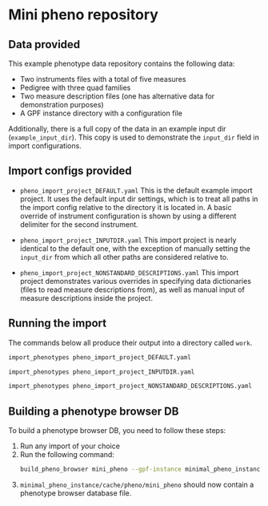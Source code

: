# Mini pheno repository

## Data provided
This example phenotype data repository contains the following data:
- Two instruments files with a total of five measures
- Pedigree with three quad families
- Two measure description files (one has alternative data for demonstration purposes)
- A GPF instance directory with a configuration file

Additionally, there is a full copy of the data in an example input dir (`example_input_dir`).
This copy is used to demonstrate the `input_dir` field in import configurations.

## Import configs provided

* `pheno_import_project_DEFAULT.yaml`
This is the default example import project. It uses the default input dir settings, which is to treat all paths in the import config relative to the directory it is located in.
A basic override of instrument configuration is shown by using a different delimiter for the second instrument.

* `pheno_import_project_INPUTDIR.yaml`
This import project is nearly identical to the default one, with the exception of manually setting the `input_dir` from which all other paths are considered relative to.

* `pheno_import_project_NONSTANDARD_DESCRIPTIONS.yaml`
This import project demonstrates various overrides in specifying data dictionaries (files to read measure descriptions from), as well as manual input of measure descriptions inside the project.

## Running the import

The commands below all produce their output into a directory called `work`.

```bash
import_phenotypes pheno_import_project_DEFAULT.yaml
```

```bash
import_phenotypes pheno_import_project_INPUTDIR.yaml
```

```bash
import_phenotypes pheno_import_project_NONSTANDARD_DESCRIPTIONS.yaml
```

## Building a phenotype browser DB

To build a phenotype browser DB, you need to follow these steps:
1. Run any import of your choice
2. Run the following command:
   ```bash
   build_pheno_browser mini_pheno --gpf-instance minimal_pheno_instance/gpf_instance.yaml --no-cache -j 1
   ```
3. `minimal_pheno_instance/cache/pheno/mini_pheno` should now contain a phenotype browser database file.
